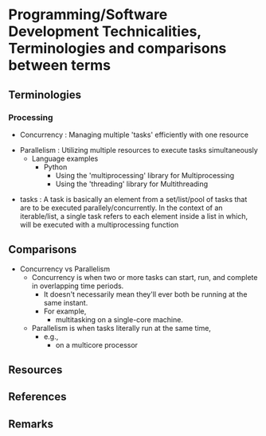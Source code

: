# Programming/Software Development Technicalities, Terminologies and comparisons between terms

## Terminologies

### Processing
+ Concurrency : Managing multiple 'tasks' efficiently with one resource
- Parallelism : Utilizing multiple resources to execute tasks simultaneously
    - Language examples
        - Python
            + Using the 'multiprocessing' library for Multiprocessing
            + Using the 'threading' library for Multithreading
+ tasks : A task is basically an element from a set/list/pool of tasks that are to be executed parallely/concurrently. In the context of an iterable/list, a single task refers to each element inside a list in which, will be executed with a multiprocessing function

## Comparisons
- Concurrency vs Parallelism
    - Concurrency is when two or more tasks can start, run, and complete in overlapping time periods.
        + It doesn't necessarily mean they'll ever both be running at the same instant.
        - For example,
            + multitasking on a single-core machine.
    - Parallelism is when tasks literally run at the same time,
        - e.g.,
            + on a multicore processor

## Resources

## References

## Remarks

